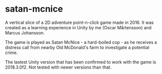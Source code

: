 # satan-mcnice

A vertical slice of a 2D adventure point-n-click game made in 2016. It was created as a learning experience in Unity by me (Oscar Mårtensson) and Marcus Johansson. 

The game is played as Satan McNice - a hard-boiled cop - as he receives a distress call from nearby Old McDonald's farm to investigate a potential crime.

The lastest Unity version that has been confirmed to work with the game is 2018.3.0f2. Not tested with newer versions than that.